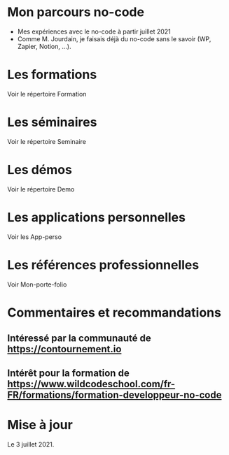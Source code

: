 # Mon parcours no-code
- Mes expériences avec le no-code à partir juillet 2021
- Comme M. Jourdain, je faisais déjà du no-code sans le savoir (WP, Zapier, Notion, ...).


# Les formations
Voir le répertoire Formation

# Les séminaires
Voir le répertoire Seminaire

# Les démos
Voir le répertoire Demo

# Les applications personnelles
Voir les App-perso

# Les références professionnelles
Voir Mon-porte-folio

# Commentaires et recommandations
## Intéressé par la communauté de https://contournement.io

## Intérêt pour la formation de https://www.wildcodeschool.com/fr-FR/formations/formation-developpeur-no-code

# Mise à jour
Le 3 juillet 2021.
